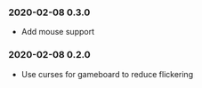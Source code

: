 ### 2020-02-08 0.3.0

* Add mouse support

### 2020-02-08 0.2.0

* Use curses for gameboard to reduce flickering
